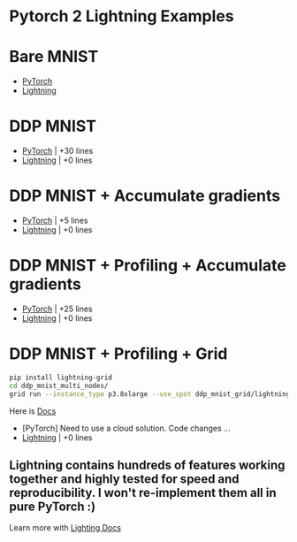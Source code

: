 # Pytorch 2 Lightning Examples

# Bare MNIST
* [PyTorch](bare_mnist/pytorch.py)
* [Lightning](bare_mnist/lightning.py)

# DDP MNIST
* [PyTorch](ddp_mnist/pytorch.py) | +30 lines 
* [Lightning](ddp_mnist/lightning.py) | +0 lines 

# DDP MNIST + Accumulate gradients
* [PyTorch](ddp_mnist_accumulate_gradients/pytorch.py) | +5 lines 
* [Lightning](ddp_mnist_accumulate_gradients/lightning.py) | +0 lines 

# DDP MNIST + Profiling + Accumulate gradients
* [PyTorch](ddp_profiler_mnist/pytorch.py) | +25 lines 
* [Lightning](ddp_profiler_mnist/lightning.py) | +0 lines 

# DDP MNIST + Profiling + Grid

```bash
pip install lightning-grid
cd ddp_mnist_multi_nodes/
grid run --instance_type p3.8xlarge --use_spot ddp_mnist_grid/lightning.py
```

Here is [Docs](https://docs.grid.ai/platform/about-these-features/multi-node)

* [PyTorch] Need to use a cloud solution. Code changes ...
* [Lightning](ddp_profiler_mnist/lightning.py) | +0 lines 


## Lightning contains hundreds of features working together and highly tested for speed and reproducibility. I won't re-implement them all in pure PyTorch :)

Learn more with [Lighting Docs](https://pytorch-lightning.readthedocs.io/en/stable/)

